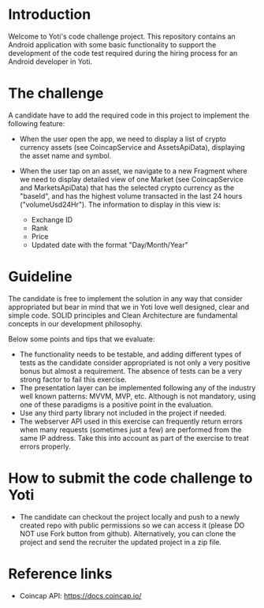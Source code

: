 # Introduction
Welcome to Yoti's code challenge project. This repository contains an Android application with some basic functionality
to support the development of the code test required during the hiring process for an Android developer in Yoti.

# The challenge
A candidate have to add the required code in this project to implement the following feature:

- When the user open the app, we need to display a list of crypto currency assets (see CoincapService and AssetsApiData),
  displaying the asset name and symbol.

- When the user tap on an asset, we navigate to a new Fragment where we need to display detailed view of one Market (see CoincapService and MarketsApiData) 
  that has the selected crypto currency as the "baseId", and has the highest volume transacted in the last 24 hours ("volumeUsd24Hr").
  The information to display in this view is:
  + Exchange ID
  + Rank
  + Price
  + Updated date with the format "Day/Month/Year"

# Guideline
The candidate is free to implement the solution in any way that consider appropriated but bear in mind that we 
in Yoti love well designed, clear and simple code. SOLID principles and Clean Architecture are fundamental concepts in our development philosophy.

Below some points and tips that we evaluate:
- The functionality needs to be testable, and adding different types of tests as the candidate consider appropriated is not only a very positive bonus but almost a requirement. The absence of tests can be a very strong factor to fail this exercise.
- The presentation layer can be implemented following any of the industry well known patterns: MVVM, MVP, etc. 
  Although is not mandatory, using one of these paradigms is a positive point in the evaluation.
- Use any third party library not included in the project if needed.
- The webserver API used in this exercise can frequently return errors when many requests (sometimes just a few) are performed from the same IP address. Take this into account as part of the exercise to treat errors properly.

# How to submit the code challenge to Yoti
- The candidate can checkout the project locally and push to a newly created repo with public permissions so we can access it (please DO NOT use Fork button from github). Alternatively, you can clone the project and send the recruiter the updated project in a zip file.
 
# Reference links
- Coincap API: https://docs.coincap.io/

